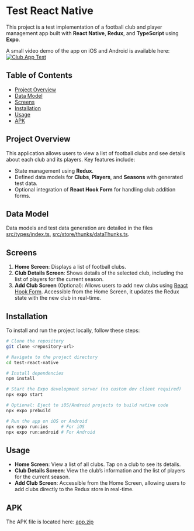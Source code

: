 # Test React Native

This project is a test implementation of a football club and player management app built with **React Native**, **Redux**, and **TypeScript** using **Expo**.

A small video demo of the app on iOS and Android is available here: [![Club App Test](https://github.com/user-attachments/assets/3bc74e3c-11c3-40e1-bb0c-f4917ddf9c40)](https://github.com/user-attachments/assets/3bc74e3c-11c3-40e1-bb0c-f4917ddf9c40)

## Table of Contents

- [Project Overview](#project-overview)
- [Data Model](#data-model)
- [Screens](#screens)
- [Installation](#installation)
- [Usage](#usage)
- [APK](#apk)
  

## Project Overview

This application allows users to view a list of football clubs and see details about each club and its players. Key features include:

- State management using **Redux**.
- Defined data models for **Clubs**, **Players**, and **Seasons** with generated test data.
- Optional integration of **React Hook Form** for handling club addition forms.

## Data Model

Data models and test data generation are detailed in the files [src/types/index.ts](src/types/index.ts), [src/store/thunks/dataThunks.ts](src/store/thunks/dataThunks.ts).

## Screens

1. **Home Screen**: Displays a list of football clubs.
2. **Club Details Screen**: Shows details of the selected club, including the list of players for the current season.
3. **Add Club Screen** (Optional): Allows users to add new clubs using [React Hook Form](https://react-hook-form.com/get-started/#ReactNative). Accessible from the Home Screen, it updates the Redux state with the new club in real-time.

## Installation

To install and run the project locally, follow these steps:

```bash
# Clone the repository
git clone <repository-url>

# Navigate to the project directory
cd test-react-native

# Install dependencies
npm install

# Start the Expo development server (no custom dev client required)
npx expo start

# Optional: Eject to iOS/Android projects to build native code
npx expo prebuild

# Run the app on iOS or Android
npx expo run:ios     # For iOS
npx expo run:android # For Android
```

## Usage

- **Home Screen**: View a list of all clubs. Tap on a club to see its details.
- **Club Details Screen**: View the club’s information and the list of players for the current season.
- **Add Club Screen**: Accessible from the Home Screen, allowing users to add clubs directly to the Redux store in real-time.

## APK

The APK file is located here: [app.zip](app.zip)
